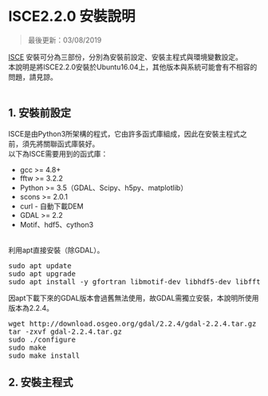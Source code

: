 # ISCE2.2.0 安裝說明

>最後更新：03/08/2019<br>

[ISCE](https://github.com/isce-framework/isce2) 安裝可分為三部份，分別為安裝前設定、安裝主程式與環境變數設定。  
本說明是將ISCE2.2.0安裝於Ubuntu16.04上，其他版本與系統可能會有不相容的問題，請見諒。
<br><br>

## 1. 安裝前設定 
ISCE是由Python3所架構的程式，它由許多函式庫組成，因此在安裝主程式之前，須先將關聯函式庫裝好。  
以下為ISCE需要用到的函式庫：
* gcc >= 4.8+
* fftw >= 3.2.2
* Python >= 3.5（GDAL、Scipy、h5py、matplotlib）
* scons >= 2.0.1
* curl - 自動下載DEM
* GDAL >= 2.2
* Motif、hdf5、cython3  

<br>利用apt直接安裝（除GDAL）。
<pre>
sudo apt update
sudo apt upgrade
sudo apt install -y gfortran libmotif-dev libhdf5-dev libfftw3-dev scons python3 cython3 python3-scipy python3-matplotlib python3-h5py python3-gdal python3-pip curl
</pre>
因apt下載下來的GDAL版本會過舊無法使用，故GDAL需獨立安裝，本說明所使用版本為2.2.4。
<pre>
wget http://download.osgeo.org/gdal/2.2.4/gdal-2.2.4.tar.gz
tar -zxvf gdal-2.2.4.tar.gz
sudo ./configure
sudo make
sudo make install
</pre>

## 2. 安裝主程式


